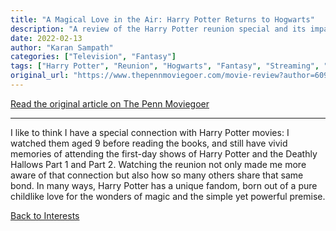 ```yaml
---
title: "A Magical Love in the Air: Harry Potter Returns to Hogwarts"
description: "A review of the Harry Potter reunion special and its impact on fans"
date: 2022-02-13
author: "Karan Sampath"
categories: ["Television", "Fantasy"]
tags: ["Harry Potter", "Reunion", "Hogwarts", "Fantasy", "Streaming", "HBO Max"]
original_url: "https://www.thepennmoviegoer.com/movie-review?author=609aeb2a0d591d31a95ccc6b"
---
```


[Read the original article on The Penn Moviegoer](https://www.thepennmoviegoer.com/movie-review?author=609aeb2a0d591d31a95ccc6b)

---

I like to think I have a special connection with Harry Potter movies: I watched them aged 9 before reading the books, and still have vivid memories of attending the first-day shows of Harry Potter and the Deathly Hallows Part 1 and Part 2. Watching the reunion not only made me more aware of that connection but also how so many others share that same bond. In many ways, Harry Potter has a unique fandom, born out of a pure childlike love for the wonders of magic and the simple yet powerful premise.

[Back to Interests](/interests/) 